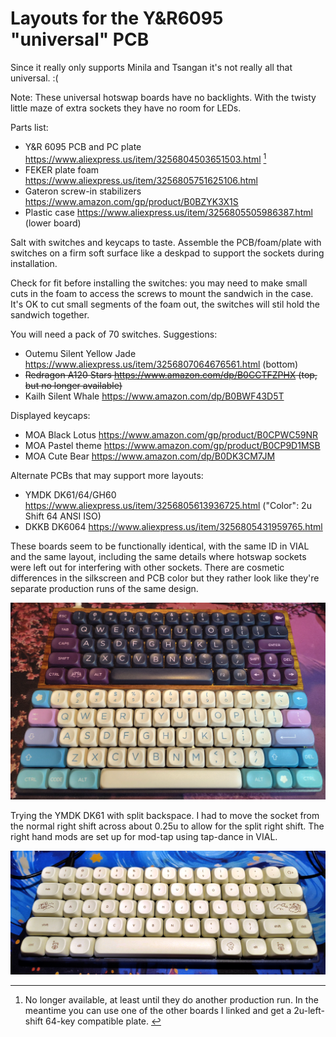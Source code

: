 # Layouts for the Y&R6095 "universal" PCB

Since it really only supports Minila and Tsangan it's not really all that universal. :(

Note: These universal hotswap boards have no backlights. With the twisty little maze of extra sockets they have no room for LEDs.

Parts list:

* Y&R 6095 PCB and PC plate https://www.aliexpress.us/item/3256804503651503.html [^1]
* FEKER plate foam https://www.aliexpress.us/item/3256805751625106.html
* Gateron screw-in stabilizers https://www.amazon.com/gp/product/B0BZYK3X1S
* Plastic case https://www.aliexpress.us/item/3256805505986387.html (lower board)

Salt with switches and keycaps to taste. Assemble the PCB/foam/plate with switches on a firm soft surface like a deskpad to support the sockets during installation.

Check for fit before installing the switches: you may need to make small cuts in the foam to access the screws to mount the sandwich in the case. It's OK to cut small segments of the foam out, the switches will stil hold the sandwich together.

You will need a pack of 70 switches. Suggestions:

* Outemu Silent Yellow Jade https://www.aliexpress.us/item/3256807064676561.html (bottom)
* ~~Redragon A120 Stars https://www.amazon.com/dp/B0CCTFZPHX (top, but no longer available)~~
* Kailh Silent Whale https://www.amazon.com/dp/B0BWF43D5T

Displayed keycaps:

* MOA Black Lotus https://www.amazon.com/gp/product/B0CPWC59NR
* MOA Pastel theme https://www.amazon.com/gp/product/B0CP9D1MSB
* MOA Cute Bear https://www.amazon.com/dp/B0DK3CM7JM

Alternate PCBs that may support more layouts:

* YMDK DK61/64/GH60 https://www.aliexpress.us/item/3256805613936725.html ("Color": 2u Shift 64 ANSI ISO)
* DKKB DK6064 https://www.aliexpress.us/item/3256805431959765.html

These boards seem to be functionally identical, with the same ID in VIAL and the same layout, including the same details where hotswap sockets were left out for interfering with other sockets. There are cosmetic differences in the silkscreen and PCB color but they rather look like they're separate production runs of the same design.

![Image of Minila and Tsangan layouts for the Y&R 6095 PCB](https://raw.githubusercontent.com/ArgentStonecutter/keyboards/refs/heads/main/layouts/yr6095/YR6095-options.png)

Trying the YMDK DK61 with split backspace. I had to move the socket from the normal right shift across about 0.25u to allow for the split right shift. The right hand mods are set up for mod-tap using tap-dance in VIAL.

![Image of 60% split backspace layout for the YMDK DK61 PCB](https://raw.githubusercontent.com/ArgentStonecutter/keyboards/refs/heads/main/layouts/yr6095/YMDK-DK61-2.png)

[^1]: No longer available, at least until they do another production run. In the meantime you can use one of the other boards I linked and get a 2u-left-shift 64-key compatible plate. [^2]

[^2]: Update: 5 left at https://www.aliexpress.us/item/3256804503651503.html and the tri-mode version is available at https://www.aliexpress.us/item/3256808035664485.html but you have to source your own battery.

